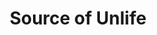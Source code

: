 ---
title: "Source of Unlife"
canonical: "skill/source-of-unlife"
canonical_title: "Vampire Loresheet"
lists:
    - vampire-loresheet
tier: 5
min_type: "vampire-x/4"
osp_cost: 65
prerequisites: ["mind-healing", " & ", "repair-unliving-advanced"]
replacement: true
---